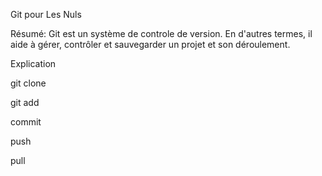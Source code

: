 Git pour Les Nuls

Résumé: Git est un système de controle de version. En d'autres termes, il aide à gérer, contrôler et sauvegarder un projet et son déroulement.

Explication

git clone

git add

commit

push

pull
